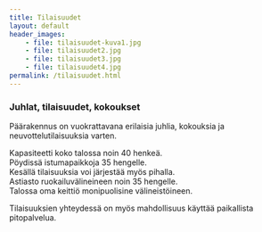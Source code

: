 ```yaml
---
title: Tilaisuudet
layout: default
header_images:
    - file: tilaisuudet-kuva1.jpg
    - file: tilaisuudet2.jpg
    - file: tilaisuudet3.jpg
    - file: tilaisuudet4.jpg
permalink: /tilaisuudet.html
---
```


### Juhlat, tilaisuudet, kokoukset

Päärakennus on vuokrattavana erilaisia juhlia, kokouksia ja neuvottelutilaisuuksia varten.

Kapasiteetti koko talossa noin 40 henkeä.  
Pöydissä istumapaikkoja 35 hengelle.  
Kesällä tilaisuuksia voi järjestää myös pihalla.  
Astiasto ruokailuvälineineen noin 35 hengelle.  
Talossa oma keittiö monipuolisine välineistöineen.

Tilaisuuksien yhteydessä on myös mahdollisuus käyttää paikallista pitopalvelua.
